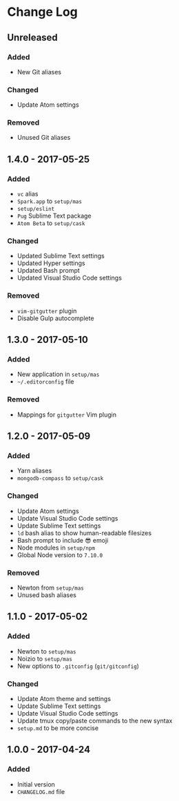 # Change Log

## Unreleased

### Added

- New Git aliases

### Changed

- Update Atom settings

### Removed

- Unused Git aliases

## 1.4.0 - 2017-05-25

### Added

- `vc` alias
- `Spark.app` to `setup/mas`
- `setup/eslint`
- `Pug` Sublime Text package
- `Atom Beta` to `setup/cask`

### Changed

- Updated Sublime Text settings
- Updated Hyper settings
- Updated Bash prompt
- Updated Visual Studio Code settings

### Removed

- `vim-gitgutter` plugin
- Disable Gulp autocomplete

## 1.3.0 - 2017-05-10

### Added

- New application in `setup/mas`
- `~/.editorconfig` file

### Removed

- Mappings for `gitgutter` Vim plugin

## 1.2.0 - 2017-05-09

### Added

- Yarn aliases
- `mongodb-compass` to `setup/cask`

### Changed

- Update Atom settings
- Update Visual Studio Code settings
- Update Sublime Text settings
- `ld` bash alias to show human-readable filesizes
- Bash prompt to include 😎 emoji
- Node modules in `setup/npm`
- Global Node version to `7.10.0`

### Removed

- Newton from `setup/mas`
- Unused bash aliases

## 1.1.0 - 2017-05-02

### Added

- Newton to `setup/mas`
- Noizio to `setup/mas`
- New options to `.gitconfig` (`git/gitconfig`)

### Changed

- Update Atom theme and settings
- Update Sublime Text settings
- Update Visual Studio Code settings
- Update tmux copy/paste commands to the new syntax
- `setup.md` to be more concise

## 1.0.0 - 2017-04-24

### Added

- Initial version
- `CHANGELOG.md` file
